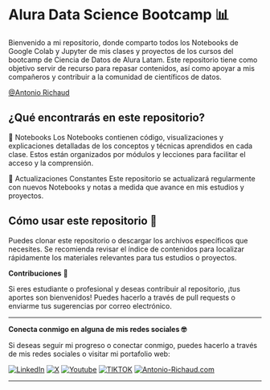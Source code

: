 # Alura Data Science Bootcamp 📊

Bienvenido a mi repositorio, donde comparto todos los Notebooks de Google Colab y Jupyter de mis clases y proyectos de los cursos del bootcamp de Ciencia de Datos de Alura Latam. Este repositorio tiene como objetivo servir de recurso para repasar contenidos, así como apoyar a mis compañeros y contribuir a la comunidad de científicos de datos.


[@Antonio Richaud](https://www.linkedin.com/in/antonio-richaud/)


## ¿Qué encontrarás en este repositorio?

📓 Notebooks
Los Notebooks contienen código, visualizaciones y explicaciones detalladas de los conceptos y técnicas aprendidos en cada clase. Estos están organizados por módulos y lecciones para facilitar el acceso y la comprensión.



🔄 Actualizaciones Constantes
Este repositorio se actualizará regularmente con nuevos Notebooks y notas a medida que avance en mis estudios y proyectos.

## Cómo usar este repositorio 🤔
Puedes clonar este repositorio o descargar los archivos específicos que necesites. Se recomienda revisar el índice de contenidos para localizar rápidamente los materiales relevantes para tus estudios o proyectos.

**Contribuciones** 🤝

Si eres estudiante o profesional y deseas contribuir al repositorio, ¡tus aportes son bienvenidos! Puedes hacerlo a través de pull requests o enviarme tus sugerencias por correo electrónico.

---

**Conecta conmigo en alguna de mis redes sociales 🤓**

Si deseas seguir mi progreso o conectar conmigo, puedes hacerlo a través de mis redes sociales o visitar mi portafolio web:

[![LinkedIn](https://img.shields.io/badge/-LINKEDIN-0077B5?style=for-the-badge&logo=linkedin&logoColor=white)](https://www.linkedin.com/in/antonio-richaud/)
[![X](https://img.shields.io/badge/-(Twitter)-000000?style=for-the-badge&logo=X&logoColor=white)](https://twitter.com/Antonio_Richaud)
[![Youtube](https://img.shields.io/badge/-YOUTUBE-D14836?style=for-the-badge&logo=youtube&logoColor=white)](https://www.youtube.com/@AntonioRichaud/)
[![TIKTOK](https://img.shields.io/badge/-TIKTOK-000000?style=for-the-badge&logo=tiktok&logoColor=white)](https://www.tiktok.com/@antonio_richaud)
[![Antonio-Richaud.com](https://img.shields.io/badge/-ANTONIORICHAUD.COM-8E2DE2?style=for-the-badge&logo=react&logoColor=white)](https://antonio-richaud.com/)

---